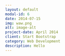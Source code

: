```yaml
---
layout: default
modal-id: 6
date: 2014-07-15
img: waw.png
alt: image-alt
project-date: April 2014
client: Start Bootstrap
category: Web Development
description: Hello
---
```

